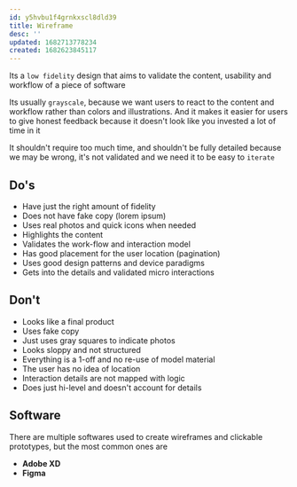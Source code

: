 ```yaml
---
id: y5hvbu1f4grnkxscl8dld39
title: Wireframe
desc: ''
updated: 1682713778234
created: 1682623845117
---
```


Its a `low fidelity` design that aims to validate the content, usability and workflow of a piece of software

Its usually `grayscale`, because we want users to react to the content and workflow rather than colors and illustrations. And it makes it easier for users to give honest feedback because it doesn't look like you invested a lot of time in it

It shouldn't require too much time, and shouldn't be fully detailed because we may be wrong, it's not validated and we need it to be easy to  `iterate` 

## Do's

* Have just the right amount of fidelity
* Does not have fake copy (lorem ipsum)
* Uses real photos and quick icons when needed
* Highlights the content
* Validates the work-flow and interaction model
* Has good placement for the user location (pagination)
* Uses good design patterns and device paradigms
* Gets into the details and validated micro interactions

## Don't

* Looks like a final product
* Uses fake copy
* Just uses gray squares to indicate photos
* Looks sloppy and not structured
* Everything is a 1-off and no re-use of model material
* The user has no idea of location
* Interaction details are not mapped with logic
* Does just hi-level and doesn't account for details

## Software

There are multiple softwares used to create wireframes and clickable prototypes, but the most common ones are

* **Adobe XD**
* **Figma**
